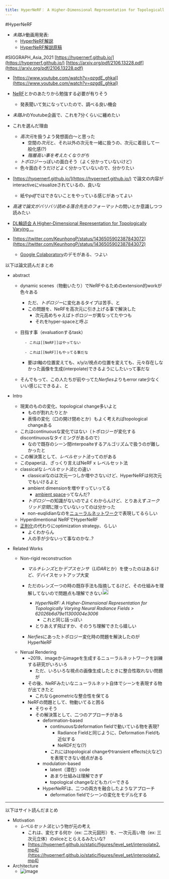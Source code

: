 ```yaml
---
title: HyperNeRF： A Higher-Dimensional Representation for Topologically Varying Neural Radiance Fields
---
```


\#HyperNeRF

* *未踏Jr*動画用発表:
  * [HyperNeRF解説](HyperNeRF%E8%A7%A3%E8%AA%AC.md)
  * [HyperNeRF解説原稿](HyperNeRF%E8%A7%A3%E8%AA%AC%E5%8E%9F%E7%A8%BF.md)

\#SIGGRAPH_Asia_2021
[https://hypernerf.github.io/](https://hypernerf.github.io/)
[https://arxiv.org/pdf/2106.13228.pdf](https://arxiv.org/pdf/2106.13228.pdf)

* [https://www.youtube.com/watch?v=qzgdE_ghkaI](https://www.youtube.com/watch?v=qzgdE_ghkaI)

* [NeRF](NeRF.md)とかのあたりから勉強する必要が有りそう
  
  * 発表聞いて気になっていたので、調べる良い機会
* *未踏Jr*のYoutube企画で、これを7分くらいに纏めたい

* これを選んだ理由
  
  * *高次元*を扱うよう発想面白〜と思った
    * 空間の*次元*と、それ以外の次元を一緒に扱うの、次元に着目して一般化感(?)
    * *階層高い事を考えたくなりがち*
  * *トポロジー*っぽいの面白そう（よく分かっていないけど）
  * 色々面白そうだけどよく分かっていないので、分かりたい
* [https://hypernerf.github.io/](https://hypernerf.github.io/) で論文の内容がinteractiveにvisualizeされているの、良いな
  
  * 紙や*pdf*ではできないことをやっている感じがあってよい
* *高速で論文がバリバリ読める落合先生のフォーマット*の問いとか意識しつつ読みたい

* [DL輪読会 A Higher-Dimensional Representation for Topologically Varying …](https://www.slideshare.net/DeepLearningJP2016/dla-higherdimensional-representation-for-topologically-varying-neural-radiance-fields)

* [https://twitter.com/KeunhongP/status/1436505902387843072](https://twitter.com/KeunhongP/status/1436505902387843072)
  
  * [Google Colaboratory](Google%20Colaboratory.md)のデモがある、つよい

以下は論文読んだまとめ

* abstract
  * dynamic scenes（物動いたり）でNeRFやるためのextension的workが色々ある
    
    * ただ、*トポロジー*に変化あるタイプは苦手、と
    * この問題を、NeRFを高次元に引き上げる事で解決した
      * 次元高めちゃえばトポロジーが異なってたやつも
      * それをhyper-spaceと呼ぶ
  * 目指す事（evaluationするtask）
    
    ````
      - これは[[NeRF]]はやってない
    
      - これは[[NeRF]]もやってる事だな
    ````
    
    * 要はt軸の位置変えても、x/y/z/視点の位置を変えても、元々存在しなかった画像を生成(interpolate)できるようにしたいって事だな
  * そんでもって、この人たちが前やってた*Nerfies*よりもerror rate少なくいい感じにできるよ、と

* Intro
  * 現実のものの変化、topological change多いよと
    * ものが割れたりとか
    * 表情の変化（口の開け閉めとか）もよく考えればtopological changeある
  * これはcontinuousな変化ではない（トポロジーが変化するdiscontinuousなタイミングがあるので）
    * なので既存のシーン間interpoalteするアルゴリズムで扱うのが難しかったと
  * この解決策として、*レベルセット法*ってのがある
  * このpaperは、ざっくり言えばNeRF x レベルセット法
  * classicalな*レベルセット法*との違い
    * classicalなのは次元一つしか増やさないけど、HyperNeRFは何次元でもいけるよと
    * ambient dimensionを増やすっていってる
      * [ambient space](ambient%20space.md)ってなんだ?
    * *トポロジー*の知識がないのでよくわからんけど、とりあえず*ユークリッド空間*に限っていないってのは分かった
    * non-euqlidianなのを[ニューラルネットワーク](%E3%83%8B%E3%83%A5%E3%83%BC%E3%83%A9%E3%83%AB%E3%83%8D%E3%83%83%E3%83%88%E3%83%AF%E3%83%BC%E3%82%AF.md)で表現してるらしい
  * Hyperdimentional NeRFでHyperNeRF
  * [正則化](%E6%AD%A3%E5%89%87%E5%8C%96.md)の代わりにoptimization strategy、らしい
    * よくわからん
    * 人の手が少ないって事なのかな..?
* Related Works
  * Non-rigid reconstruction
    * *マルチレンズ*とか*デプスセンサ*（*LIDAR*とか）を使ったのはあるけど、デバイスセットアップ大変
    * ただのレンズ一つの時の既存手法も指摘してるけど、その仕組みを理解してないので問題点も理解できない<img src='https://scrapbox.io/api/pages/blu3mo-public/blu3mo/icon' alt='blu3mo.icon' height="19.5"/>

      * *HyperNeRF: A Higher-Dimensional Representation for Topologically Varying Neural Radiance Fields > 62026b6d79e11300004e3006*
        * これと同じ話っぽい
      * とりあえず飛ばすか、そのうち理解できたら嬉しい
    * *Nerfies*にあったトポロジー変化時の問題を解決したのがHyperNeRF
  * Nerual Rendering
    * ~2019、imageからimageを生成するニューラルネットワークを訓練する研究がいろいろ
      * ただ、いろいろな視点の画像生成したときに整合性取れない問題が
    * その後、NeRFみたいなニューラルネット自体でシーンを表現する物が出てきたと
      * これならgeometricな整合性を保てる
    * NeRFの問題として、物動いてると困る
      * そりゃそう
      * その解決策として、二つのアプローチがある
        * deformation-based
          * continuousなdeformation fieldで動いている物を表現?
            * Radiance Fieldと同じように、Deformation Fieldも近似する
            * NeRDFだな(?)
          * これにはtopological changeやtransient effects(火など)を表現できない弱点がある
        * modulation-based
          * latent（潜在）code
          * あまり仕組みは理解できず
          * topological changeなどもカバーできる
        * HyperNeRFは、二つの両方を融合したようなアプローチ
          * deformation fieldでシーンの変化をモデル化する

---

以下はサイト読んだまとめ

* Motivation
  * *レベルセット法*という物が元の考え
    * これは、変化する何か（ex: 二次元図形）を、一次元高い物（ex: 三次元立体）のsliceととらえるみたいな?
    * [https://hypernerf.github.io/static/figures/level_set/interpolate2.mp4](https://hypernerf.github.io/static/figures/level_set/interpolate2.mp4)
* Architecture
  * ![image](https://hypernerf.github.io/static/figures/architecture.svg)
